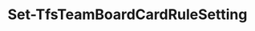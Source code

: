 ﻿---
title: Set-TfsTeamBoardCardRuleSetting
breadcrumbs: [ "Team", "Board" ]
parent: "Team.Board"
description: "Set the card rule settings of the specified backlog board. "
remarks: 
parameterSets: 
  "_All_": [ Board, Collection, Passthru, Project, Team ] 
  "__AllParameterSets":  
    Board: 
      type: "object"  
      position: "0"  
    Collection: 
      type: "object"  
    Passthru: 
      type: "SwitchParameter"  
    Project: 
      type: "object"  
    Team: 
      type: "object" 
parameters: 
  - name: "Board" 
    description: "Specifies the board name. Wildcards are supported. When omitted, returns card rules for all boards in the given team. " 
    globbing: false 
    position: 0 
    type: "object" 
    defaultValue: "*" 
  - name: "Team" 
    description: "Specifies the name of the Team, its ID (a GUID), or a Microsoft.TeamFoundation.Core.WebApi.WebApiTeam object to connect to. When omitted, it defaults to the connection set by Connect-TfsTeam (if any). For more details, see the Get-TfsTeam cmdlet. " 
    globbing: false 
    pipelineInput: "true (ByValue)" 
    type: "object" 
  - name: "Project" 
    description: "Specifies the name of the Team Project, its ID (a GUID), or a Microsoft.TeamFoundation.Core.WebApi.TeamProject object to connect to. When omitted, it defaults to the connection set by Connect-TfsTeamProject (if any). For more details, see the Get-TfsTeamProject cmdlet. " 
    globbing: false 
    type: "object" 
  - name: "Collection" 
    description: "Specifies the URL to the Team Project Collection or Azure DevOps Organization to connect to, a TfsTeamProjectCollection object (Windows PowerShell only), or a VssConnection object. You can also connect to an Azure DevOps Services organizations by simply providing its name instead of the full URL. For more details, see the Get-TfsTeamProjectCollection cmdlet. When omitted, it defaults to the connection set by Connect-TfsTeamProjectCollection (if any). " 
    globbing: false 
    type: "object" 
  - name: "Passthru" 
    description: "Returns the results of the command. By default, this cmdlet does not generate any output. " 
    globbing: false 
    type: "SwitchParameter" 
    defaultValue: "False"
inputs: 
  - type: "System.Object" 
    description: "Specifies the name of the Team, its ID (a GUID), or a Microsoft.TeamFoundation.Core.WebApi.WebApiTeam object to connect to. When omitted, it defaults to the connection set by Connect-TfsTeam (if any). For more details, see the Get-TfsTeam cmdlet. "
outputs: 
  - type: "Microsoft.TeamFoundation.Work.WebApi.BoardCardRuleSettings" 
    description: 
notes: 
relatedLinks: 
  - text: "Online Version:" 
    uri: "https://tfscmdlets.dev/docs/cmdlets/Team/Board/Set-TfsTeamBoardCardRuleSetting"
aliases: 
examples: 
---

